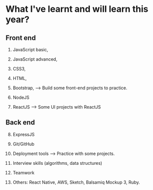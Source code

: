 # What I've learnt and will learn this year?

## Front end

1. JavaScript basic,
2. JavaScript advanced,
3. CSS3,
4. HTML,
5. Bootstrap,
--> Build some front-end projects to practice.

6. NodeJS
7. ReactJS
--> Some UI projects with ReactJS

## Back end

8. ExpressJS
9. Git/GitHub
10. Deployment tools
--> Practice with some projects.

11. Interview skills (algorithms, data structures)
12. Teamwork
13. Others: React Native, AWS, Sketch, Balsamiq Mockup 3, Ruby.


